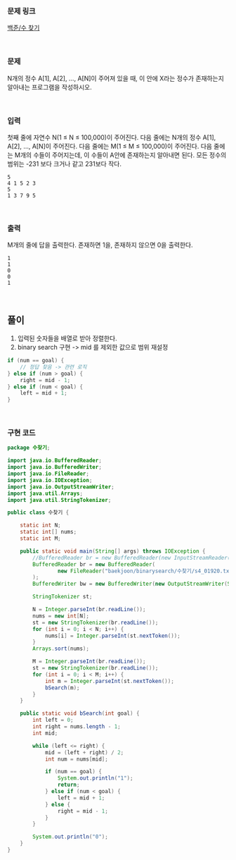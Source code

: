 ### 문제 링크

[백준/수 찾기](https://www.acmicpc.net/problem/1920)

<br>

### 문제

N개의 정수 A[1], A[2], …, A[N]이 주어져 있을 때, 이 안에 X라는 정수가 존재하는지 알아내는 프로그램을 작성하시오.

<br>

### 입력

첫째 줄에 자연수 N(1 ≤ N ≤ 100,000)이 주어진다. 다음 줄에는 N개의 정수 A[1], A[2], …, A[N]이 주어진다. 다음 줄에는 M(1 ≤ M ≤ 100,000)이 주어진다. 다음 줄에는 M개의 수들이 주어지는데, 이 수들이 A안에 존재하는지 알아내면 된다. 모든 정수의 범위는 -231 보다 크거나 같고 231보다 작다.

```
5
4 1 5 2 3
5
1 3 7 9 5
```

<br>

### 출력

M개의 줄에 답을 출력한다. 존재하면 1을, 존재하지 않으면 0을 출력한다.

```
1
1
0
0
1
```

<br>

## 풀이

1. 입력된 숫자들을 배열로 받아 정렬한다.  
2. binary search 구현 -> mid 를 제외한 값으로 범위 재설정  
```java
if (num == goal) {
    // 정답 찾음 -> 관련 로직
} else if (num > goal) {
    right = mid - 1;
} else if (num < goal) {
    left = mid + 1;
}
```

<br>

### 구현 코드
```java
package 수찾기;

import java.io.BufferedReader;
import java.io.BufferedWriter;
import java.io.FileReader;
import java.io.IOException;
import java.io.OutputStreamWriter;
import java.util.Arrays;
import java.util.StringTokenizer;

public class 수찾기 {

    static int N;
    static int[] nums;
    static int M;

    public static void main(String[] args) throws IOException {
        //BufferedReader br = new BufferedReader(new InputStreamReader(System.in));
        BufferedReader br = new BufferedReader(
                new FileReader("baekjoon/binarysearch/수찾기/s4_01920.txt")
        );
        BufferedWriter bw = new BufferedWriter(new OutputStreamWriter(System.out));

        StringTokenizer st;

        N = Integer.parseInt(br.readLine());
        nums = new int[N];
        st = new StringTokenizer(br.readLine());
        for (int i = 0; i < N; i++) {
            nums[i] = Integer.parseInt(st.nextToken());
        }
        Arrays.sort(nums);

        M = Integer.parseInt(br.readLine());
        st = new StringTokenizer(br.readLine());
        for (int i = 0; i < M; i++) {
            int m = Integer.parseInt(st.nextToken());
            bSearch(m);
        }
    }

    public static void bSearch(int goal) {
        int left = 0;
        int right = nums.length - 1;
        int mid;

        while (left <= right) {
            mid = (left + right) / 2;
            int num = nums[mid];

            if (num == goal) {
                System.out.println("1");
                return;
            } else if (num < goal) {
                left = mid + 1;
            } else {
                right = mid - 1;
            }
        }

        System.out.println("0");
    }
}
```
